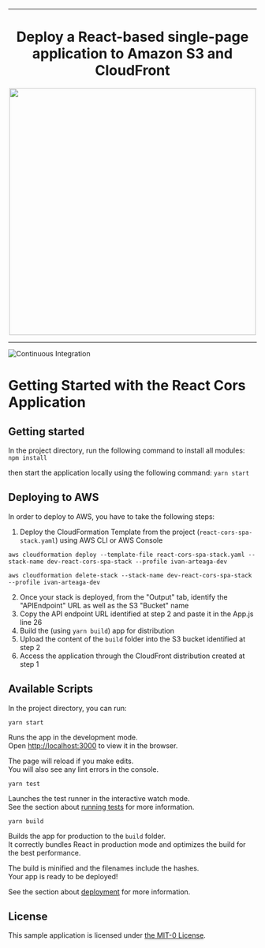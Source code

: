 ***

<div align="center">
    <h1>Deploy a React-based single-page application to Amazon S3 and CloudFront</h1>
    <img src="images/React-based-spa.jpg" width="500"/>
</div>

***


![Continuous Integration](https://github.com/aws-samples/react-cors-spa/actions/workflows/ci.yml/badge.svg)

# Getting Started with the React Cors Application

## Getting started

In the project directory, run the following command to install all modules:
`npm install`

then start the application locally using the following command:
`yarn start`

## Deploying to AWS

In order to deploy to AWS, you have to take the following steps:
1. Deploy the CloudFormation Template from the project (`react-cors-spa-stack.yaml`) using AWS CLI or AWS Console
```
aws cloudformation deploy --template-file react-cors-spa-stack.yaml --stack-name dev-react-cors-spa-stack --profile ivan-arteaga-dev
```

```
aws cloudformation delete-stack --stack-name dev-react-cors-spa-stack --profile ivan-arteaga-dev
```

2. Once your stack is deployed, from the "Output" tab, identify the "APIEndpoint" URL as well as the S3 "Bucket" name
3. Copy the API endpoint URL identified at step 2 and paste it in the App.js line 26
4. Build the (using `yarn build`) app for distribution
5. Upload the content of the `build` folder into the S3 bucket identified at step 2
6. Access the application through the CloudFront distribution created at step 1

## Available Scripts

In the project directory, you can run:

`yarn start`

Runs the app in the development mode.\
Open [http://localhost:3000](http://localhost:3000) to view it in the browser.

The page will reload if you make edits.\
You will also see any lint errors in the console.

`yarn test`

Launches the test runner in the interactive watch mode.\
See the section about [running tests](https://facebook.github.io/create-react-app/docs/running-tests) for more information.

`yarn build`

Builds the app for production to the `build` folder.\
It correctly bundles React in production mode and optimizes the build for the best performance.

The build is minified and the filenames include the hashes.\
Your app is ready to be deployed!

See the section about [deployment](https://facebook.github.io/create-react-app/docs/deployment) for more information.

## License

This sample application is licensed under [the MIT-0 License](https://github.com/aws/mit-0).

